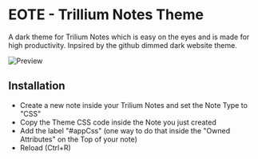 # EOTE - Trillium Notes Theme
A dark theme for Trilium Notes which is easy on the eyes and is made for high productivity. 
Inpsired by the github dimmed dark website theme.

![Preview](https://github.com/tobealive/trilium-theme-eote/blob/main/preview.jpg)

## Installation
- Create a new note inside your Trilium Notes and set the Note Type to "CSS"
- Copy the Theme CSS code inside the Note you just created
- Add the label "#appCss" (one way to do that inside the "Owned Attributes" on the Top of your note)
- Reload (Ctrl+R)
